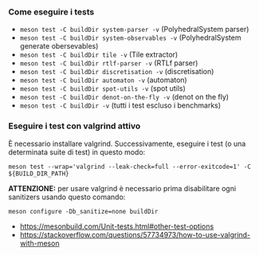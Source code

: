 ### Come eseguire i tests
- `meson test -C buildDir system-parser -v` (PolyhedralSystem parser)
- `meson test -C buildDir system-observables -v` (PolyhedralSystem generate obersevables)
- `meson test -C buildDir tile -v` (Tile extractor)
- `meson test -C buildDir rtlf-parser -v` (RTLf parser)
- `meson test -C buildDir discretisation -v` (discretisation)
- `meson test -C buildDir automaton -v` (automaton)
- `meson test -C buildDir spot-utils -v` (spot utils)
- `meson test -C buildDir denot-on-the-fly -v` (denot on the fly)
- `meson test -C buildDir -v` (tutti i test escluso i benchmarks)

### Eseguire i test con valgrind attivo
È necessario installare valgrind. Successivamente, eseguire i test (o una determinata suite di test) in questo modo:
```shell
meson test --wrap='valgrind --leak-check=full --error-exitcode=1' -C ${BUILD_DIR_PATH}
```
**ATTENZIONE:** per usare valgrind è necessario prima disabilitare ogni sanitizers usando questo comando:
```
meson configure -Db_sanitize=none buildDir
```
- https://mesonbuild.com/Unit-tests.html#other-test-options
- https://stackoverflow.com/questions/57734973/how-to-use-valgrind-with-meson